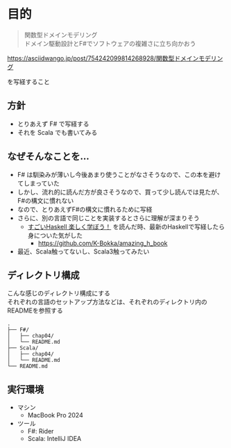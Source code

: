 #  目的
> 関数型ドメインモデリング  
> ドメイン駆動設計とF#でソフトウェアの複雑さに立ち向かおう

https://asciidwango.jp/post/754242099814268928/関数型ドメインモデリング

を写経すること

## 方針

- とりあえず F# で写経する
- それを Scala でも書いてみる

## なぜそんなことを...

- F# は馴染みが薄いし今後あまり使うことがなさそうなので、この本を避けてしまっていた
- しかし、流れ的に読んだ方が良さそうなので、買って少し読んでは見たが、F#の構文に慣れない
- なので、とりあえずF#の構文に慣れるために写経
- さらに、別の言語で同じことを実装するとさらに理解が深まりそう
  - [すごいHaskell 楽しく学ぼう！](https://tatsu-zine.com/books/sugoi-haskell-ja) を読んだ時、最新のHaskellで写経したら身についた気がした
    - https://github.com/K-Bokka/amazing_h_book
- 最近、Scala触ってないし、Scala3触ってみたい

## ディレクトリ構成

こんな感じのディレクトリ構成にする  
それぞれの言語のセットアップ方法などは、それぞれのディレクトリ内のREADMEを参照する
```console
.
├── F#/
│   ├── chap04/
│   └── README.md
├── Scala/
│   ├── chap04/
│   └── README.md
└── README.md
```

## 実行環境
- マシン
  - MacBook Pro 2024
- ツール
  - F#: Rider
  - Scala: IntelliJ IDEA
